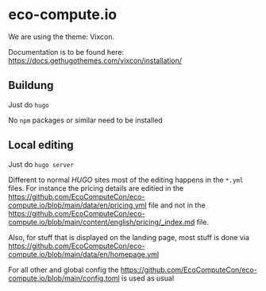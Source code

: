 # eco-compute.io

We are using the theme: Vixcon.

Documentation is to be found here: https://docs.gethugothemes.com/vixcon/installation/

## Buildung

Just do `hugo`

No `npm` packages or similar need to be installed

## Local editing

Just do `hugo server`

Different to normal *HUGO* sites most of the editing happens in the `*.yml` files. For instance the pricing details are editied in the https://github.com/EcoComputeCon/eco-compute.io/blob/main/data/en/pricing.yml file and not in the https://github.com/EcoComputeCon/eco-compute.io/blob/main/content/english/pricing/_index.md file.

Also, for stuff that is displayed on the landing page, most stuff is done via https://github.com/EcoComputeCon/eco-compute.io/blob/main/data/en/homepage.yml

For all other and global config the https://github.com/EcoComputeCon/eco-compute.io/blob/main/config.toml is used as usual


